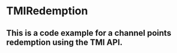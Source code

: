 # TMIRedemption

This is a code example for a channel points redemption using the TMI API.
------------------------------------------------------------------------

